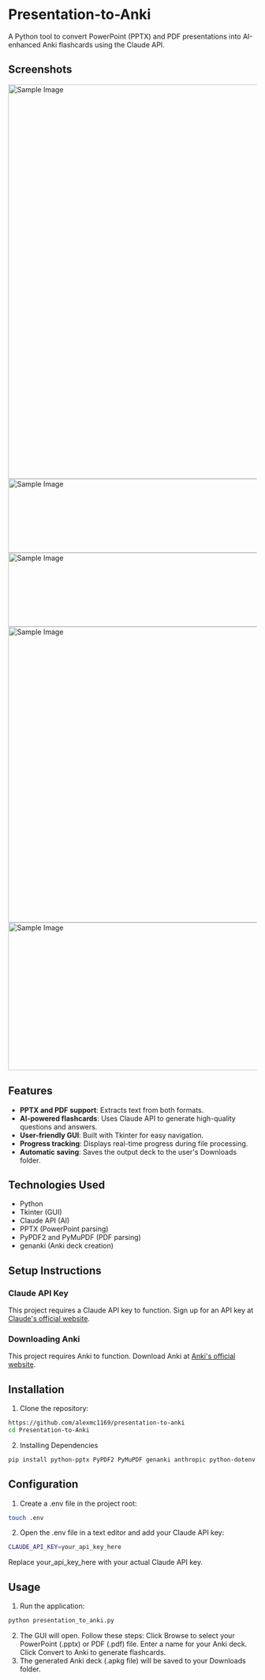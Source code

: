 # Presentation-to-Anki

A Python tool to convert PowerPoint (PPTX) and PDF presentations into AI-enhanced Anki flashcards using the Claude API.
## Screenshots
<img src="https://github.com/user-attachments/assets/9796a63a-d4b3-41ff-ae35-346a98c72146" alt="Sample Image" width="700" height="800">
<img src="https://github.com/user-attachments/assets/d7411b0a-6cb2-4815-a6fb-aa84104a1f51" alt="Sample Image" width="700" height="150">
<img src="https://github.com/user-attachments/assets/3cca17bb-7eaa-4e03-9231-17b2634f8d2e" alt="Sample Image" width="700" height="150">
<img src="https://github.com/user-attachments/assets/ff22e3b5-98cc-403b-8b39-02d47a839326" alt="Sample Image" width="700" height="600">
<img src="https://github.com/user-attachments/assets/d51b3ff9-c11f-44c7-a5b9-f3b8d2146a77" alt="Sample Image" width="700" height="300">


## Features
- **PPTX and PDF support**: Extracts text from both formats.
- **AI-powered flashcards**: Uses Claude API to generate high-quality questions and answers.
- **User-friendly GUI**: Built with Tkinter for easy navigation.
- **Progress tracking**: Displays real-time progress during file processing.
- **Automatic saving**: Saves the output deck to the user's Downloads folder.

## Technologies Used
- Python
- Tkinter (GUI)
- Claude API (AI)
- PPTX (PowerPoint parsing)
- PyPDF2 and PyMuPDF (PDF parsing)
- genanki (Anki deck creation)

## **Setup Instructions**

### **Claude API Key**
This project requires a Claude API key to function. Sign up for an API key at [Claude's official website](https://console.anthropic.com/).
### **Downloading Anki**
This project requires Anki to function. Download Anki at [Anki's official website](https://apps.ankiweb.net/).
## Installation
1. Clone the repository:
```bash
https://github.com/alexmc1169/presentation-to-anki
cd Presentation-to-Anki
```
2. Installing Dependencies
```bash
pip install python-pptx PyPDF2 PyMuPDF genanki anthropic python-dotenv tkinter
```
## Configuration
1. Create a .env file in the project root:
```bash
touch .env
```
2. Open the .env file in a text editor and add your Claude API key:
```bash
CLAUDE_API_KEY=your_api_key_here
```
Replace your_api_key_here with your actual Claude API key.

## Usage
1. Run the application:
```bash 
python presentation_to_anki.py
```
2. The GUI will open. Follow these steps:
Click Browse to select your PowerPoint (.pptx) or PDF (.pdf) file.
Enter a name for your Anki deck.
Click Convert to Anki to generate flashcards.
3. The generated Anki deck (.apkg file) will be saved to your Downloads folder.


